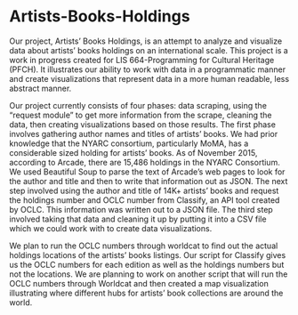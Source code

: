 # Artists-Books-Holdings
Our project, Artists’ Books Holdings, is an attempt to analyze and visualize data about artists’ books holdings on an international scale. This project is a work in progress created for LIS 664-Programming for Cultural Heritage (PFCH). It illustrates our ability to work with data in a programmatic manner and create visualizations that represent data in a more human readable, less abstract manner. 

Our project currently consists of four phases: data scraping, using the “request module” to get more information from the scrape, cleaning the data, then creating visualizations based on those results. The first phase involves gathering author names and titles of artists’ books. We had prior knowledge that the NYARC consortium, particularly MoMA, has a considerable sized holding for artists’ books. As of November 2015, according to Arcade, there are 15,486 holdings in the NYARC Consortium. We used Beautiful Soup to parse the text of Arcade’s web pages to look for the author and title and then to write that information out as JSON. The next step involved using the author and title of 14K+ artists’ books and request the holdings number and OCLC number from Classify, an API tool created by OCLC. This information was written out to a JSON file. The third step involved taking that data and cleaning it up by putting it into a CSV file which we could work with to create data visualizations.  

We plan to run the OCLC numbers through worldcat to find out the actual holdings locations of the artists’ books listings. Our script for Classify gives us the OCLC numbers for each edition as well as the holdings numbers but not the locations. We are planning to work on another script that will run the OCLC numbers through Worldcat and then created a map visualization illustrating where different hubs for artists’ book collections are around the world.

